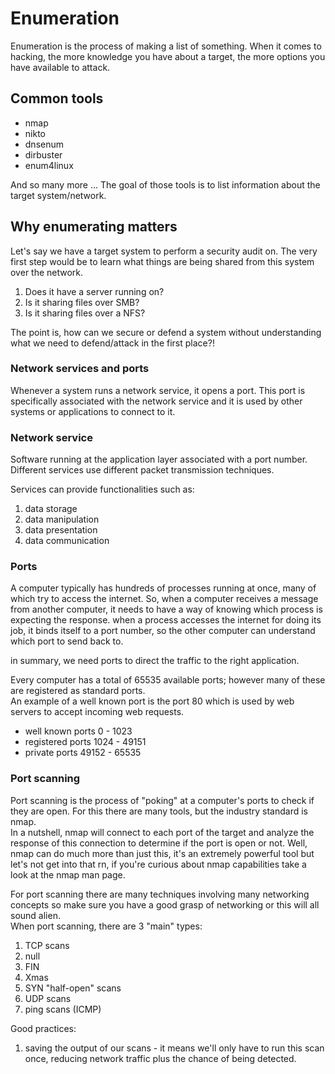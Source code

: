 # Enumeration
Enumeration is the process of making a list of something.
When it comes to hacking, the more knowledge you have about a target, the more options you have available to attack.

## Common tools
* nmap
* nikto
* dnsenum
* dirbuster
* enum4linux

And so many more ...
The goal of those tools is to list information about the target system/network.

## Why enumerating matters
Let's say we have a target system to perform a security audit on.
The very first step would be to learn what things are being shared from this system over the network.

1. Does it have a server running on? 
2. Is it sharing files over SMB? 
3. Is it sharing files over a NFS?

The point is, how can we secure or defend a system without understanding what we need to defend/attack in the first place?!

### Network services and ports
Whenever a system runs a network service, it opens a port. 
This port is specifically associated with the network service and it is used by other systems or applications to connect to it.  

### Network service
Software running at the application layer associated with a port number.
Different services use different packet transmission techniques.  

Services can provide functionalities such as:
1. data storage
2. data manipulation
3. data presentation
4. data communication

### Ports
A computer typically has hundreds of processes running at once, many of which try to access the internet. 
So, when a computer receives a message from another computer, it needs to have a way of knowing which process is expecting the response.
when a process accesses the internet for doing its job, it binds itself to a port number, so the other computer can understand which port to send back to.

in summary, we need ports to direct the traffic to the right application.  

Every computer has a total of 65535 available ports; however many of these are registered as standard ports.  
An example of a well known port is the port 80 which is used by web servers to accept incoming web requests.

* well known ports 0 - 1023
* registered ports 1024 - 49151
* private ports 49152 - 65535

### Port scanning
Port scanning is the process of "poking" at a computer's ports to check if they are open.
For this there are many tools, but the industry standard is nmap.  
In a nutshell, nmap will connect to each port of the target and analyze the response of this connection to determine if the port is open or not. 
Well, nmap can do much more than just this, it's an extremely powerful tool but let's not get into that rn, if you're curious about nmap capabilities take a look at the nmap man page.  

For port scanning there are many techniques involving many networking concepts so make sure you have a good grasp of networking or this will all sound alien.  
When port scanning, there are 3 "main" types:
1. TCP scans
  1. null
  2. FIN
  3. Xmas
3. SYN "half-open" scans
4. UDP scans
5. ping scans (ICMP)

Good practices:
1. saving the output of our scans - it means we'll only have to run this scan once, reducing network traffic plus the chance of being detected.

<!-- 
TODO:
## Demo: Enumerating a system
Let's say we have a target ip address 10.10.186.50 to perform a security audit on.  

I'll start the enumeration process by running a port scan with nmap, so I can gather the list of open ports.  
Once we enumerated the open ports, we can proceed to enumerate the services available.
-->





